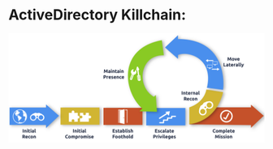 # ActiveDirectory Killchain:

![ActiveDirectory Killchain](https://github.com/Alikhoshkholgh/HackBook/blob/main/Windows-Environment/ActiveDirectory/ActiveDirectory%20Killchain.png)
